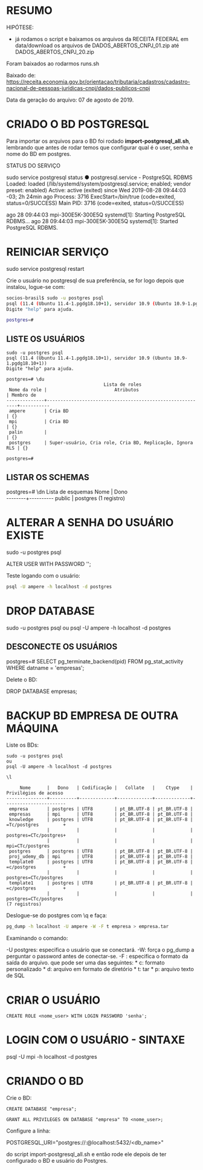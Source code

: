 # RESUMO

HIPÓTESE:

- já rodamos o script e baixamos os arquivos da RECEITA FEDERAL em data/download
os arquivos de DADOS_ABERTOS_CNPJ_01.zip até DADOS_ABERTOS_CNPJ_20.zip

Foram baixados ao rodarmos runs.sh

Baixado de: https://receita.economia.gov.br/orientacao/tributaria/cadastros/cadastro-nacional-de-pessoas-juridicas-cnpj/dados-publicos-cnpj

Data da geração do arquivo: 07 de agosto de 2019.


# CRIADO O BD POSTGRESQL

Para importar os arquivos para o BD foi rodado **import-postgresql_all.sh**, lembrando que antes de rodar temos
que configurar qual é o user, senha e nome do BD em postgres.

STATUS DO SERVIÇO

sudo service postgresql status
● postgresql.service - PostgreSQL RDBMS
   Loaded: loaded (/lib/systemd/system/postgresql.service; enabled; vendor preset: enabled)
   Active: active (exited) since Wed 2019-08-28 09:44:03 -03; 2h 24min ago
  Process: 3716 ExecStart=/bin/true (code=exited, status=0/SUCCESS)
 Main PID: 3716 (code=exited, status=0/SUCCESS)

ago 28 09:44:03 mpi-300E5K-300E5Q systemd[1]: Starting PostgreSQL RDBMS...
ago 28 09:44:03 mpi-300E5K-300E5Q systemd[1]: Started PostgreSQL RDBMS.


# REINICIAR SERVIÇO

sudo service postgresql restart


Crie o usuário no postgresql de sua preferência, se for logo depois que instalou, logue-se com:

```bash
socios-brasil$ sudo -u postgres psql
psql (11.4 (Ubuntu 11.4-1.pgdg18.10+1), servidor 10.9 (Ubuntu 10.9-1.pgdg18.10+1))
Digite "help" para ajuda.

postgres=# 
```

## LISTE OS USUÁRIOS

```
sudo -u postgres psql
psql (11.4 (Ubuntu 11.4-1.pgdg18.10+1), servidor 10.9 (Ubuntu 10.9-1.pgdg18.10+1))
Digite "help" para ajuda.

postgres=# \du
                                    Lista de roles
 Nome da role |                         Atributos                         | Membro de 
--------------+-----------------------------------------------------------+-----------
 ampere       | Cria BD                                                   | {}
 mpi          | Cria BD                                                   | {}
 palin        |                                                           | {}
 postgres     | Super-usuário, Cria role, Cria BD, Replicação, Ignora RLS | {}

postgres=# 
```

## LISTAR OS SCHEMAS


postgres=# \dn
 Lista de esquemas
  Nome  |   Dono   
--------+----------
 public | postgres
(1 registro)


# ALTERAR A SENHA DO USUÁRIO EXISTE

sudo -u postgres psql

ALTER USER <user> WITH PASSWORD '<senha>';

Teste logando com o usuário:

```bash
psql -U ampere -h localhost -d postgres
```


# DROP DATABASE

sudo -u postgres psql
ou 
psql -U ampere -h localhost -d postgres

## DESCONECTE OS USUÁRIOS

postgres=# SELECT pg_terminate_backend(pid) FROM pg_stat_activity WHERE datname = 'empresas';

Delete o BD:

DROP DATABASE empresas;


# BACKUP BD EMPRESA DE OUTRA MÁQUINA

Liste os BDs:

```
sudo -u postgres psql
ou 
psql -U ampere -h localhost -d postgres

\l
```

```
     Nome      |   Dono   | Codificação |   Collate   |    Ctype    | Privilégios de acesso 
---------------+----------+-------------+-------------+-------------+-----------------------
 empresa       | postgres | UTF8        | pt_BR.UTF-8 | pt_BR.UTF-8 | 
 empresas      | mpi      | UTF8        | pt_BR.UTF-8 | pt_BR.UTF-8 | 
 knowledge     | postgres | UTF8        | pt_BR.UTF-8 | pt_BR.UTF-8 | =Tc/postgres         +
               |          |             |             |             | postgres=CTc/postgres+
               |          |             |             |             | mpi=CTc/postgres
 postgres      | postgres | UTF8        | pt_BR.UTF-8 | pt_BR.UTF-8 | 
 proj_udemy_db | mpi      | UTF8        | pt_BR.UTF-8 | pt_BR.UTF-8 | 
 template0     | postgres | UTF8        | pt_BR.UTF-8 | pt_BR.UTF-8 | =c/postgres          +
               |          |             |             |             | postgres=CTc/postgres
 template1     | postgres | UTF8        | pt_BR.UTF-8 | pt_BR.UTF-8 | =c/postgres          +
               |          |             |             |             | postgres=CTc/postgres
(7 registros)
```

Deslogue-se do postgres com \q e faça:

```bash
pg_dump -h localhost -U ampere -W -F t empresa > empresa.tar
```

Examinando o comando:

-U postgres:  especifica o usuário que se conectará.
-W: força o pg_dump a perguntar o password antes de conectar-se.
-F : especifica o formato da saída do arquivo. que pode ser uma das seguintes: 
	*  c: formato personalizado 
	*  d: arquivo em formato de diretório
	*  t: tar
	*  p: arquivo texto de SQL 

# 

# CRIAR O USUÁRIO

```
CREATE ROLE <nome_user> WITH LOGIN PASSWORD 'senha';
```

# LOGIN COM O USUÁRIO - SINTAXE


psql -U mpi -h localhost -d postgres


# CRIANDO O BD
Crie o BD:

```
CREATE DATABASE "empresa";
```

```
GRANT ALL PRIVILEGES ON DATABASE "empresa" TO <nome_user>;
```


Configure a linha:

POSTGRESQL_URI="postgres://<user>:<pass>@localhost:5432/<db_name>"

do script import-postgresql_all.sh e então rode ele depois
de ter configurado o BD e usuário do Postgres.